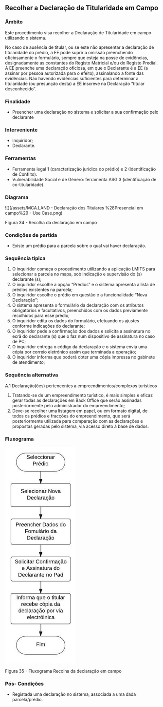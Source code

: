 ## Recolher a Declaração de Titularidade em Campo

### Âmbito

Este procedimento visa recolher a Declaração de Titularidade em campo utilizando o sistema.

No caso de ausência de titular, ou se este não apresentar a declaração de titularidade do prédio, a EE pode suprir a omissão preenchendo oficiosamente o formulário, sempre que esteja na posse de evidências, designadamente as constantes do Registo Matricial e/ou do Registo Predial. A EE preenche uma declaração oficiosa, em que o Declarante é a EE \(a assinar por pessoa autorizada para o efeito\), assinalando a fonte das evidências. Não havendo evidências suficientes para determinar a titularidade \(ou presunção desta\) a EE inscreve na Declaração “titular desconhecido”.

### Finalidade

* Preencher uma declaração no sistema e solicitar a sua confirmação pelo declarante

### Interveniente

* Inquiridor;
* Declarante.

### Ferramentas

* Ferramenta legal 1 \(caracterização jurídica do prédio\) e 2 \(Identificação de Conflito\).
* Vulnerabilidade Social e de Género: ferramenta ASG 3 \(identificação de co-titularidade\).

### Diagrama

![](/assets/MCA.LAND - Declaração dos Titulares %28Presencial em campo%29 - Use Case.png)

Figura 34 - Recolha da declaração em campo

### Condições de partida

* Existe um prédio para a parcela sobre o qual vai haver declaração.

### Sequência típica

1. O inquiridor começa o procedimento utilizando a aplicação LMITS para selecionar a parcela no mapa, sob indicação e supervisão do \(s\) declarante \(s\);
2. O inquiridor escolhe a opção “Prédios” e o sistema apresenta a lista de prédios existentes na parcela;
3. O inquiridor escolhe o prédio em questão e a funcionalidade “Nova Declaração”;
4. O sistema apresenta o formulário da declaração com os atributos obrigatórios e facultativos, preenchidos com os dados previamente recolhidos para esse prédio;
5. O inquiridor edita os dados do formulário, efetuando os ajustes conforme indicações do declarante;
6. O inquiridor pede a confirmação dos dados e solicita a assinatura no ecrã do declarante \(s\) que o faz num dispositivo de assinatura no caso de PC;
7. O inquiridor entrega o código da declaração e o sistema envia uma cópia por correio eletrónico assim que terminada a operação;
8. O inquiridor informa que poderá obter uma cópia impressa no gabinete de atendimento;

### Sequência alternativa

A.1 Declaração\(ões\) pertencentes a empreendimentos/complexos turísticos

1. Tratando-se de um empreendimento turístico, é mais simples e eficaz gerar todas as declarações em Back Office que serão assinadas posteriormente pelo administrador do empreendimento;
2. Deve-se recolher uma listagem em papel, ou em formato digital, de todos os prédios e fracções do empreendimento, que será posteriormente utilizada para comparação com as declarações e propostas geradas pelo sistema, via acesso direto à base de dados.

### Fluxograma

![](/assets/35.jpg)

Figura 35 - Fluxograma Recolha da declaração em campo

### Pós- Condições

* Registada uma declaração no sistema, associada a uma dada parcela/prédio.



